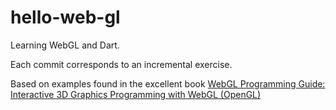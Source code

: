 hello-web-gl
============

Learning WebGL and Dart.

Each commit corresponds to an incremental exercise.

Based on examples found in the excellent book [WebGL Programming Guide: Interactive 3D Graphics Programming with WebGL (OpenGL)](http://www.amazon.com/WebGL-Programming-Guide-Interactive-Graphics-ebook/dp/B00DS74080/ref=tmm_kin_title_0)
